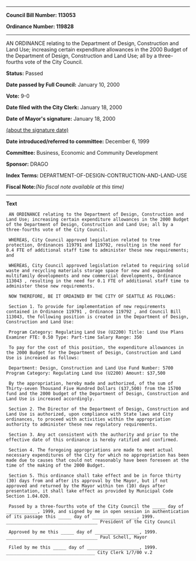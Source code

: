 

********

**Council Bill Number: 113053**
   
**Ordinance Number: 119828**
********

 AN ORDINANCE relating to the Department of Design, Construction and Land Use; increasing certain expenditure allowances in the 2000 Budget of the Department of Design, Construction and Land Use; all by a three-fourths vote of the City Council.

**Status:** Passed
   
**Date passed by Full Council:** January 10, 2000
   
**Vote:** 9-0
   
**Date filed with the City Clerk:** January 18, 2000
   
**Date of Mayor's signature:** January 18, 2000
   
[(about the signature date)](/~public/approvaldate.htm)
   
   
   
**Date introduced/referred to committee:** December 6, 1999
   
**Committee:** Business, Economic and Community Development
   
**Sponsor:** DRAGO
   
   
**Index Terms:** DEPARTMENT-OF-DESIGN-CONTRUCTION-AND-LAND-USE

**Fiscal Note:**_(No fiscal note available at this time)_

********

**Text**
   
```
 AN ORDINANCE relating to the Department of Design, Construction and Land Use; increasing certain expenditure allowances in the 2000 Budget of the Department of Design, Construction and Land Use; all by a three-fourths vote of the City Council.

 WHEREAS, City Council approved legislation related to tree protection, Ordinances 119791 and 119792, resulting in the need for 0.4 FTE of additional staff time to administer these new requirements; and

 WHEREAS, City Council approved legislation related to requiring solid waste and recycling materials storage space for new and expanded multifamily developments and new commercial developments, Ordinance 113043 , resulting in the need for 0.1 FTE of additional staff time to administer these new requirements.

 NOW THEREFORE, BE IT ORDAINED BY THE CITY OF SEATTLE AS FOLLOWS:

 Section 1. To provide for implementation of new requirements contained in Ordinance 119791 , Ordinance 119792 , and Council Bill 113043, the following position is created in the Department of Design, Construction and Land Use:

 Program Category: Regulating Land Use (U2200) Title: Land Use Plans Examiner FTE: 0.50 Type: Part-time Salary Range: 350

 To pay for the cost of this position, the expenditure allowances in the 2000 Budget for the Department of Design, Construction and Land Use is increased as follows:

 Department: Design, Construction and Land Use Fund Number: 5700 Program Category: Regulating Land Use (U2200) Amount: $37,500

 By the appropriation, hereby made and authorized, of the sum of Thirty-seven Thousand Five Hundred Dollars ($37,500) from the 15700 fund and the 2000 budget of the Department of Design, Construction and Land Use is increased accordingly.

 Section 2. The Director of the Department of Design, Construction and Land Use is authorized, upon compliance with State laws and City ordinances, to proceed with activities within the appropriation authority to administer these new regulatory requirements.

 Section 3. Any act consistent with the authority and prior to the effective date of this ordinance is hereby ratified and confirmed.

 Section 4. The foregoing appropriations are made to meet actual necessary expenditures of the City for which no appropriation has been made due to causes that could not reasonably have been foreseen at the time of the making of the 2000 Budget.

 Section 5. This ordinance shall take effect and be in force thirty (30) days from and after its approval by the Mayor, but if not approved and returned by the Mayor within ten (10) days after presentation, it shall take effect as provided by Municipal Code Section 1.04.020.

 Passed by a three-fourths vote of the City Council the _____ day of ____________, 1999, and signed by me in open session in authentication of its passage this _____ day of _________________, 1999. ___________________________________ President of the City Council

 Approved by me this _____ day of _________________, 1999. ___________________________________ Paul Schell, Mayor

 Filed by me this _____ day of ____________________, 1999. __________________________________ City Clerk 1/7/00 v.2

```
